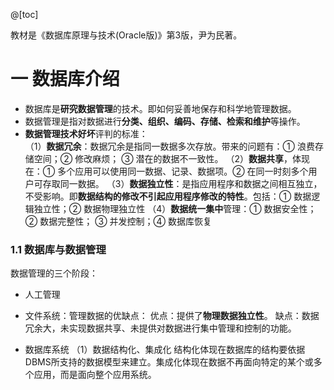 @[toc]

教材是《数据库原理与技术(Oracle版)》第3版，尹为民著。
 
# 一 数据库介绍
- 数据库是**研究数据管理**的技术。即如何妥善地保存和科学地管理数据。
- 数据管理是指对数据进行**分类、组织、编码、存储、检索和维护**等操作。
- **数据管理技术好坏**评判的标准：     
（1）**数据冗余**：数据冗余是指同一数据多次存放。带来的问题有：① 浪费存储空间；② 修改麻烦； ③ 潜在的数据不一致性。
（2）**数据共享**，体现在：① 多个应用可以使用同一数据、记录、数据项。② 在同一时刻多个用户可存取同一数据。
（3）**数据独立性**：是指应用程序和数据之间相互独立，不受影响。即**数据结构的修改不引起应用程序修改的特性**。包括：① 数据逻辑独立性；② 数据物理独立性
（4）**数据统一集中**管理：① 数据安全性；② 数据完整性； ③ 并发控制；④ 数据库恢复

### 1.1    数据库与数据管理
数据管理的三个阶段：
- 人工管理
- 文件系统：管理数据的优缺点：
优点：提供了**物理数据独立性**。 
缺点：数据冗余大，未实现数据共享、未提供对数据进行集中管理和控制的功能。

- 数据库系统
 （1）数据结构化、集成化
      结构化体现在数据库的结构要依据DBMS所支持的数据模型来建立。集成化体现在数据不再面向特定的某个或多个应用，而是面向整个应用系统。

